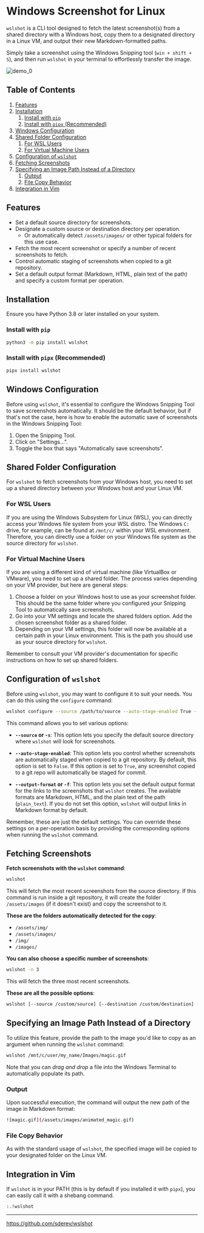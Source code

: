# Windows Screenshot for Linux

`wslshot` is a CLI tool designed to fetch the latest screenshot(s) from a shared directory with a Windows host, copy them to a designated directory in a Linux VM, and output their new Markdown-formatted paths.

Simply take a screenshot using the Windows Snipping tool (`win + shift + S`), and then run `wslshot` in your terminal to effortlessly transfer the image.

![demo_0](https://github.com/sderev/wslshot/assets/24412384/656b0595-0c27-41fa-966a-d6ca39ec410a)

<!-- TOC -->
## Table of Contents

1. [Features](#features)
1. [Installation](#installation)
    1. [Install with `pip`](#install-with-pip)
    1. [Install with `pipx` (Recommended)](#install-with-pipx-recommended)
1. [Windows Configuration](#windows-configuration)
1. [Shared Folder Configuration](#shared-folder-configuration)
    1. [For WSL Users](#for-wsl-users)
    1. [For Virtual Machine Users](#for-virtual-machine-users)
1. [Configuration of `wslshot`](#configuration-of-wslshot)
1. [Fetching Screenshots](#fetching-screenshots)
1. [Specifying an Image Path Instead of a Directory](#specifying-an-image-path-instead-of-a-directory)
    1. [Output](#output)
    1. [File Copy Behavior](#file-copy-behavior)
1. [Integration in Vim](#integration-in-vim)
<!-- /TOC -->

## Features

* Set a default source directory for screenshots.
* Designate a custom source or destination directory per operation.
  * Or automatically detect `/assets/images/` or other typical folders for this use case.
* Fetch the most recent screenshot or specify a number of recent screenshots to fetch.
* Control automatic staging of screenshots when copied to a git repository.
* Set a default output format (Markdown, HTML, plain text of the path) and specify a custom format per operation.

## Installation

Ensure you have Python 3.8 or later installed on your system.

### Install with `pip`

```bash
python3 -m pip install wslshot
```

### Install with `pipx` (Recommended)

```bash
pipx install wslshot
```

## Windows Configuration

Before using `wslshot`, it's essential to configure the Windows Snipping Tool to save screenshots automatically. It should be the default behavior, but if that's not the case, here is how to enable the automatic save of screenshots in the Windows Snipping Tool:

1. Open the Snipping Tool.
1. Click on "Settings...".
1. Toggle the box that says "Automatically save screenshots".

## Shared Folder Configuration

For `wslshot` to fetch screenshots from your Windows host, you need to set up a shared directory between your Windows host and your Linux VM.

### For WSL Users

If you are using the Windows Subsystem for Linux (WSL), you can directly access your Windows file system from your WSL distro. The Windows `C:` drive, for example, can be found at `/mnt/c/` within your WSL environment. Therefore, you can directly use a folder on your Windows file system as the source directory for `wslshot`.

### For Virtual Machine Users

If you are using a different kind of virtual machine (like VirtualBox or VMware), you need to set up a shared folder. The process varies depending on your VM provider, but here are general steps:

1. Choose a folder on your Windows host to use as your screenshot folder. This should be the same folder where you configured your Snipping Tool to automatically save screenshots.
1. Go into your VM settings and locate the shared folders option. Add the chosen screenshot folder as a shared folder.
1. Depending on your VM settings, this folder will now be available at a certain path in your Linux environment. This is the path you should use as your source directory for `wslshot`.

Remember to consult your VM provider's documentation for specific instructions on how to set up shared folders.

## Configuration of `wslshot`

Before using `wslshot`, you may want to configure it to suit your needs. You can do this using the `configure` command:

```bash
wslshot configure --source /path/to/source --auto-stage-enabled True --output-format HTML
```

This command allows you to set various options:

- **`--source` or `-s`**: This option lets you specify the default source directory where `wslshot` will look for screenshots.

- **`--auto-stage-enabled`**: This option lets you control whether screenshots are automatically staged when copied to a git repository. By default, this option is set to `False`. If this option is set to `True`, any screenshot copied to a git repo will automatically be staged for commit.

- **`--output-format` or `-f`**: This option lets you set the default output format for the links to the screenshots that `wslshot` creates. The available formats are Markdown, HTML, and the plain text of the path (`plain_text`). If you do not set this option, `wslshot` will output links in Markdown format by default.

Remember, these are just the default settings. You can override these settings on a per-operation basis by providing the corresponding options when running the `wslshot` command.

## Fetching Screenshots

**Fetch screenshots with the `wslshot` command**:

```bash
wslshot
```

This will fetch the most recent screenshots from the source directory. If this command is run inside a git repository, it will create the folder `/assets/images` (if it doesn't exist) and copy the screenshot to it.

**These are the folders automatically detected for the copy**:

- `/assets/img/`
- `/assets/images/`
- `/img/`
- `/images/`

**You can also choose a specific number of screenshots**:

```bash
wslshot -n 3
```

This will fetch the three most recent screenshots.

**These are all the possible options**:

```bash
wslshot [--source /custom/source] [--destination /custom/destination] [--count 3] [--output-format HTML]
```

## Specifying an Image Path Instead of a Directory

To utilize this feature, provide the path to the image you'd like to copy as an argument when running the `wslshot` command:

```bash
wslshot /mnt/c/user/my_name/Images/magic.gif
```

Note that you can _drag and drop_ a file into the Windows Terminal to automatically populate its path.

### Output

Upon successful execution, the command will output the new path of the image in Markdown format:

```bash
![magic.gif](/assets/images/animated_magic.gif)
```

### File Copy Behavior

As with the standard usage of `wslshot`, the specified image will be copied to your designated folder on the Linux VM.

## Integration in Vim

If `wslshot` is in your PATH (this is by default if you installed it with `pipx`), you can easily call it with a shebang command.

```vim
:.!wslshot
```

---

<https://github.com/sderev/wslshot>
